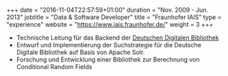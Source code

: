 +++
date = "2016-11-04T22:57:59+01:00"
duration = "Nov. 2009 - Jun. 2013"
jobtitle = "Data & Software Developer"
title = "Fraunhofer IAIS"
type = "experience"
website = "https://www.iais.fraunhofer.de/"
weight = 3
+++
* Technische Leitung f&uuml;r das Backend der <a href="http://www.ddb.de ">Deutschen Digitalen Bibliothek</a>
* Entwurf und Implementierung der Suchstrategie f&uuml;r die Deutsche Digitale Bibliothek auf Basis von Apache Solr.
* Forschung und Entwicklung einer Bibliothek zur Berechnung von Conditional Random Fields

